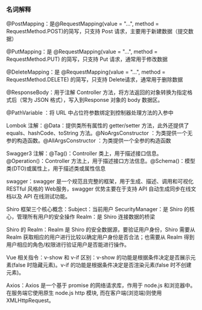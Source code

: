 ### 名词解释

@PostMapping：是@RequestMapping(value = "…", method = RequestMethod.POST)的简写，只支持 Post 请求，主要用于新建数据（提交数据）

@PutMapping：是 @RequestMapping(value = "…", method = RequestMethod.PUT) 的简写，只支持 Put 请求，通常用于修改数据

@DeleteMapping：是 @RequestMapping(value = "…", method = RequestMethod.DELETE) 的简写，只支持 Delete请求，通常用于删除数据

@ResponseBody：用于注解 Controller 方法，将方法返回的对象转换为指定格式后（常为 JSON 格式），写入到Response 对象的 body 数据区。

@PathVariable ：将 URL 中占位符参数绑定到控制器处理方法的入参中

Lombok 注解：@Data：提供类所有属性的 getter/setter 方法，此外还提供了 equals、hashCode、toString 方法。@NoArgsConstructor ：为类提供一个无参的构造函数。@AllArgsConstructor ：为类提供一个全参的构造函数

Swagger3 注解：@Tag()：Controller 类上，用于描述接口信息。@Operation()：Controller 方法上，用于描述接口方法信息。@Schema()：模型类(DTO)或属性上，用于描述类或属性信息

swagger：swagger 是一个规范且完整的框架，用于生成、描述、调用和可视化 RESTful 风格的 Web服务，swagger 优势主要在于支持 API 自动生成同步在线文档以及 API 在线测试功能。

Shiro 框架三个核心概念：Subject：当前用户  SecurityManager：是 Shiro 的核心，管理所有用户的安全操作  Realm：是 Shiro 连接数据的桥梁

Shiro 的 Realm：Realm 是 Shiro 的安全数据源，要验证用户身份，Shiro 需要从 Realm 获取相应的用户进行比较以确定用户身份是否合法；也需要从 Realm 得到用户相应的角色/权限进行验证用户是否能进行操作。

Vue 相关指令：v-show 和 v-if 区别：v-show 的功能是根据条件决定是否展示元素(false 时隐藏元素)。v-if 的功能是根据条件决定是否渲染元素(false 时不创建元素)。

Axios：Axios 是一个基于 promise 的网络请求库，作用于 node.js 和浏览器中。在服务端它使用原生 node.js http 模块, 而在客户端(浏览端)则使用 XMLHttpRequest。